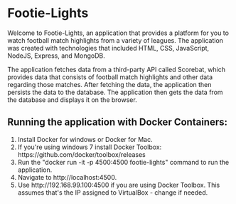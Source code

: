 <h1> Footie-Lights </h1>
<p> Welcome to Footie-Lights, an application that provides a platform for you to watch football match highlights from a variety of leagues.
The application was created with technologies that included HTML, CSS, JavaScript, NodeJS, Express, and MongoDB.</p>
<p> The application fetches data from a third-party API called Scorebat, which provides data that consists of football match highlights and other data regarding those matches.
After fetching the data, the application then persists the data to the database. The application then gets the data from the database and displays it
on the browser. </p>

<h2>Running the application with Docker Containers: </h2>

<ol>
	<li>Install Docker for windows or Docker for Mac.</li>
	<li>If you're using windows 7 install Docker Toolbox: https://github.com/docker/toolbox/releases</li>
	<li>Run the "docker run -it -p 4500:4500 footie-lights" command to run the application. </li>
	<li>Navigate to http://localhost:4500.</li>
	<li>Use http://192.168.99.100:4500 if you are using Docker Toolbox. This assumes that's the IP assigned to VirtualBox - change if needed.</li>
</ol>